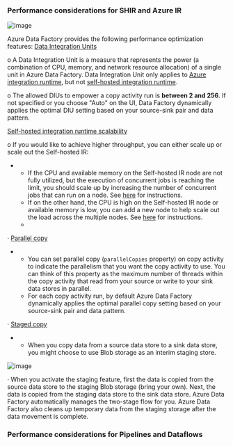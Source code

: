 
### Performance considerations for SHIR and Azure IR 

![image](https://user-images.githubusercontent.com/22504173/89627977-99b28280-d869-11ea-83dd-fcbaef113c10.png)

 

Azure Data Factory provides the following performance optimization features:
[Data Integration Units](https://docs.microsoft.com/en-us/azure/data-factory/copy-activity-performance#data-integration-units)

o  A Data Integration Unit is a measure that represents the power (a combination of CPU, memory, and network resource allocation) of a single unit in Azure Data Factory. Data Integration Unit only applies to [Azure integration runtime](https://docs.microsoft.com/en-us/azure/data-factory/concepts-integration-runtime#azure-integration-runtime), but not [self-hosted integration runtime](https://docs.microsoft.com/en-us/azure/data-factory/concepts-integration-runtime#self-hosted-integration-runtime).

o  The allowed DIUs to empower a copy activity run is **between 2 and 256**. If not specified or you choose "Auto" on the UI, Data Factory dynamically applies the optimal DIU setting based on your source-sink pair and data pattern. 

[Self-hosted integration runtime scalability](https://docs.microsoft.com/en-us/azure/data-factory/copy-activity-performance#self-hosted-integration-runtime-scalability)

o  If you would like to achieve higher throughput, you can either scale up or scale out the Self-hosted IR:

- - If the CPU and available memory on the Self-hosted IR      node are not fully utilized, but the execution of concurrent jobs is      reaching the limit, you should scale up by increasing the number of      concurrent jobs that can run on a node. See [here](https://docs.microsoft.com/en-us/azure/data-factory/create-self-hosted-integration-runtime#scale-up) for instructions.
  - If on the other hand, the CPU is high on the      Self-hosted IR node or available memory is low, you can add a new node to      help scale out the load across the multiple nodes. See [here](https://docs.microsoft.com/en-us/azure/data-factory/create-self-hosted-integration-runtime#high-availability-and-scalability) for instructions.
  -  

·    [Parallel copy](https://docs.microsoft.com/en-us/azure/data-factory/copy-activity-performance#parallel-copy)

- - You can set      parallel copy (`parallelCopies` property)      on copy activity to indicate the parallelism that you want the copy      activity to use. You can think of this property as the maximum number of      threads within the copy activity that read from your source or write to      your sink data stores in parallel.
  - For each copy      activity run, by default Azure Data Factory dynamically applies the      optimal parallel copy setting based on your source-sink pair and data      pattern.

·    [Staged copy](https://docs.microsoft.com/en-us/azure/data-factory/copy-activity-performance#staged-copy)

- - When you copy      data from a source data store to a sink data store, you might choose to      use Blob storage as an interim staging store.

 
![image](https://user-images.githubusercontent.com/22504173/89628022-ac2cbc00-d869-11ea-8e4f-caa584219637.png)

 

·    When you activate the staging feature, first the data is copied from the source data store to the staging Blob storage (bring your own). Next, the data is copied from the staging data store to the sink data store. Azure Data Factory automatically manages the two-stage flow for you. Azure Data Factory also cleans up temporary data from the staging storage after the data movement is complete.

### Performance considerations for Pipelines and Dataflows
